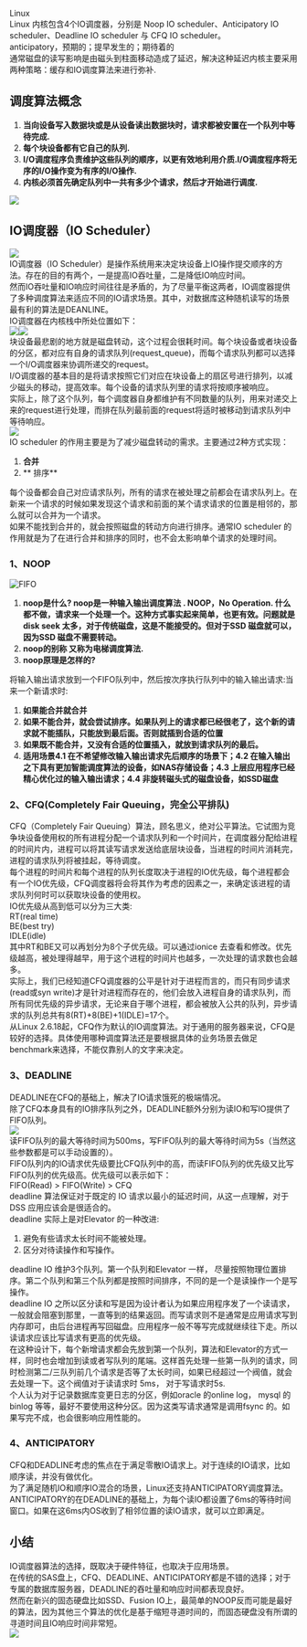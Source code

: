 Linux<br />Linux 内核包含4个IO调度器，分别是 Noop IO scheduler、Anticipatory IO scheduler、Deadline IO scheduler 与 CFQ IO scheduler。<br />anticipatory，预期的；提早发生的；期待着的<br />通常磁盘的读写影响是由磁头到柱面移动造成了延迟，解决这种延迟内核主要采用两种策略：缓存和IO调度算法来进行弥补.
<a name="pYrZI"></a>
## 调度算法概念

1. **当向设备写入数据块或是从设备读出数据块时，请求都被安置在一个队列中等待完成.**
2. **每个块设备都有它自己的队列.**
3. **I/O调度程序负责维护这些队列的顺序，以更有效地利用介质.I/O调度程序将无序的I/O操作变为有序的I/O操作.**
4. **内核必须首先确定队列中一共有多少个请求，然后才开始进行调度.**

![](https://cdn.nlark.com/yuque/0/2022/jpeg/396745/1661995216631-60cae16f-646e-4ae9-b082-3d328f24a405.jpeg#clientId=ub50255dc-1212-4&from=paste&id=u704816c1&originHeight=1586&originWidth=1080&originalType=url&ratio=1&rotation=0&showTitle=false&status=done&style=shadow&taskId=u0d128b19-62f7-424f-af2c-38259526551&title=)
<a name="Q99dh"></a>
## IO调度器（IO Scheduler）
![](https://cdn.nlark.com/yuque/0/2022/png/396745/1661995216525-b89e8d49-f7ff-4813-93e2-266fd1a28f16.png#clientId=ub50255dc-1212-4&from=paste&height=826&id=ub3fc30c9&originHeight=1652&originWidth=944&originalType=url&ratio=1&rotation=0&showTitle=false&status=done&style=shadow&taskId=ubc838625-3812-4860-a7a4-8a24563ac20&title=&width=472)<br />IO调度器（IO Scheduler）是操作系统用来决定块设备上IO操作提交顺序的方法。存在的目的有两个，一是提高IO吞吐量，二是降低IO响应时间。<br />然而IO吞吐量和IO响应时间往往是矛盾的，为了尽量平衡这两者，IO调度器提供了多种调度算法来适应不同的IO请求场景。其中，对数据库这种随机读写的场景最有利的算法是DEANLINE。<br />IO调度器在内核栈中所处位置如下：<br />![](https://cdn.nlark.com/yuque/0/2022/png/396745/1661995216606-4a518234-d771-4da9-82e4-4bdd848ac238.png#clientId=ub50255dc-1212-4&from=paste&id=u4aa75e3a&originHeight=540&originWidth=960&originalType=url&ratio=1&rotation=0&showTitle=false&status=done&style=shadow&taskId=ua05d3acc-da84-4cf6-a77b-0a2e426e827&title=)![](https://cdn.nlark.com/yuque/0/2022/jpeg/396745/1661995216536-9c9c78ef-4170-4e41-ad07-294f427142ac.jpeg#clientId=ub50255dc-1212-4&from=paste&id=u36f6e16c&originHeight=752&originWidth=1080&originalType=url&ratio=1&rotation=0&showTitle=false&status=done&style=shadow&taskId=u2a34a1e6-890d-4fd2-b9e3-90f3bc07129&title=)<br />块设备最悲剧的地方就是磁盘转动，这个过程会很耗时间。每个块设备或者块设备的分区，都对应有自身的请求队列(request_queue)，而每个请求队列都可以选择一个I/O调度器来协调所递交的request。<br />I/O调度器的基本目的是将请求按照它们对应在块设备上的扇区号进行排列，以减少磁头的移动，提高效率。每个设备的请求队列里的请求将按顺序被响应。<br />实际上，除了这个队列，每个调度器自身都维护有不同数量的队列，用来对递交上来的request进行处理，而排在队列最前面的request将适时被移动到请求队列中等待响应。<br />![](https://cdn.nlark.com/yuque/0/2022/jpeg/396745/1661995216514-340ad3dd-970f-4444-9162-945e96a3ad19.jpeg#clientId=ub50255dc-1212-4&from=paste&height=406&id=u216b4e27&originHeight=811&originWidth=1080&originalType=url&ratio=1&rotation=0&showTitle=false&status=done&style=shadow&taskId=ue71e5441-28a7-4f32-945c-74eb0ca6719&title=&width=540)<br />IO scheduler 的作用主要是为了减少磁盘转动的需求。主要通过2种方式实现：

1. **合并**
2. ** 排序**

每个设备都会自己对应请求队列，所有的请求在被处理之前都会在请求队列上。在新来一个请求的时候如果发现这个请求和前面的某个请求请求的位置是相邻的，那么就可以合并为一个请求。<br />如果不能找到合并的，就会按照磁盘的转动方向进行排序。通常IO scheduler 的作用就是为了在进行合并和排序的同时，也不会太影响单个请求的处理时间。
<a name="CLPLP"></a>
### 1、NOOP
![FIFO](https://cdn.nlark.com/yuque/0/2022/png/396745/1661995216912-09543219-6502-4d6b-b4d7-f5a44bbab5f3.png#clientId=ub50255dc-1212-4&from=paste&id=u0bcd26fb&originHeight=316&originWidth=894&originalType=url&ratio=1&rotation=0&showTitle=true&status=done&style=shadow&taskId=ueb21eef0-d3c8-49b4-93a5-fcdbbc6a99f&title=FIFO "FIFO")

1. **noop是什么? noop是一种输入输出调度算法 . NOOP，No Operation. 什么都不做，请求来一个处理一个。这种方式事实起来简单，也更有效。问题就是disk seek 太多，对于传统磁盘，这是不能接受的。但对于SSD 磁盘就可以，因为SSD 磁盘不需要转动。**
2. **noop的别称 又称为电梯调度算法.**
3. **noop原理是怎样的?**

将输入输出请求放到一个FIFO队列中，然后按次序执行队列中的输入输出请求:当来一个新请求时:

1. **如果能合并就合并**
2. **如果不能合并，就会尝试排序。如果队列上的请求都已经很老了，这个新的请求就不能插队，只能放到最后面。否则就插到合适的位置**
3. **如果既不能合并，又没有合适的位置插入，就放到请求队列的最后。**
4. **适用场景4.1 在不希望修改输入输出请求先后顺序的场景下；4.2 在输入输出之下具有更加智能调度算法的设备，如NAS存储设备；4.3 上层应用程序已经精心优化过的输入输出请求；4.4 非旋转磁头式的磁盘设备，如SSD磁盘**
<a name="Xk0Vo"></a>
### 2、CFQ(Completely Fair Queuing，完全公平排队)
CFQ（Completely Fair Queuing）算法，顾名思义，绝对公平算法。它试图为竞争块设备使用权的所有进程分配一个请求队列和一个时间片，在调度器分配给进程的时间片内，进程可以将其读写请求发送给底层块设备，当进程的时间片消耗完，进程的请求队列将被挂起，等待调度。<br />每个进程的时间片和每个进程的队列长度取决于进程的IO优先级，每个进程都会有一个IO优先级，CFQ调度器将会将其作为考虑的因素之一，来确定该进程的请求队列何时可以获取块设备的使用权。<br />IO优先级从高到低可以分为三大类:<br />RT(real time)<br />BE(best try)<br />IDLE(idle)<br />其中RT和BE又可以再划分为8个子优先级。可以通过ionice 去查看和修改。优先级越高，被处理得越早，用于这个进程的时间片也越多，一次处理的请求数也会越多。<br />实际上，我们已经知道CFQ调度器的公平是针对于进程而言的，而只有同步请求(read或syn write)才是针对进程而存在的，他们会放入进程自身的请求队列，而所有同优先级的异步请求，无论来自于哪个进程，都会被放入公共的队列，异步请求的队列总共有8(RT)+8(BE)+1(IDLE)=17个。<br />从Linux 2.6.18起，CFQ作为默认的IO调度算法。对于通用的服务器来说，CFQ是较好的选择。具体使用哪种调度算法还是要根据具体的业务场景去做足benchmark来选择，不能仅靠别人的文字来决定。
<a name="JguB4"></a>
### 3、DEADLINE
DEADLINE在CFQ的基础上，解决了IO请求饿死的极端情况。<br />除了CFQ本身具有的IO排序队列之外，DEADLINE额外分别为读IO和写IO提供了FIFO队列。<br />![](https://cdn.nlark.com/yuque/0/2022/png/396745/1661995217071-b3698b0a-4c4a-4310-b70f-4dfe703d80c1.png#clientId=ub50255dc-1212-4&from=paste&id=uc57a4805&originHeight=768&originWidth=834&originalType=url&ratio=1&rotation=0&showTitle=false&status=done&style=shadow&taskId=u3d72255e-2131-4e59-9951-ca459ff870b&title=)<br />读FIFO队列的最大等待时间为500ms，写FIFO队列的最大等待时间为5s（当然这些参数都是可以手动设置的）。<br />FIFO队列内的IO请求优先级要比CFQ队列中的高，而读FIFO队列的优先级又比写FIFO队列的优先级高。优先级可以表示如下：<br />FIFO(Read) > FIFO(Write) > CFQ<br />deadline 算法保证对于既定的 IO 请求以最小的延迟时间，从这一点理解，对于 DSS 应用应该会是很适合的。<br />deadline 实际上是对Elevator 的一种改进: 

1. 避免有些请求太长时间不能被处理。
2. 区分对待读操作和写操作。

deadline IO 维护3个队列。第一个队列和Elevator 一样， 尽量按照物理位置排序。第二个队列和第三个队列都是按照时间排序，不同的是一个是读操作一个是写操作。<br />deadline IO 之所以区分读和写是因为设计者认为如果应用程序发了一个读请求，一般就会阻塞到那里，一直等到的结果返回。而写请求则不是通常是应用请求写到内存即可，由后台进程再写回磁盘。应用程序一般不等写完成就继续往下走。所以读请求应该比写请求有更高的优先级。<br />在这种设计下，每个新增请求都会先放到第一个队列，算法和Elevator的方式一样，同时也会增加到读或者写队列的尾端。这样首先处理一些第一队列的请求，同时检测第二/三队列前几个请求是否等了太长时间，如果已经超过一个阀值，就会去处理一下。这个阀值对于读请求时 5ms， 对于写请求时5s.<br />个人认为对于记录数据库变更日志的分区，例如oracle 的online log， mysql 的binlog 等等，最好不要使用这种分区。因为这类写请求通常是调用fsync 的。如果写完不成，也会很影响应用性能的。
<a name="s0VW5"></a>
### 4、ANTICIPATORY
CFQ和DEADLINE考虑的焦点在于满足零散IO请求上。对于连续的IO请求，比如顺序读，并没有做优化。<br />为了满足随机IO和顺序IO混合的场景，Linux还支持ANTICIPATORY调度算法。ANTICIPATORY的在DEADLINE的基础上，为每个读IO都设置了6ms的等待时间窗口。如果在这6ms内OS收到了相邻位置的读IO请求，就可以立即满足。
<a name="HnQZ4"></a>
## 小结
IO调度器算法的选择，既取决于硬件特征，也取决于应用场景。<br />在传统的SAS盘上，CFQ、DEADLINE、ANTICIPATORY都是不错的选择；对于专属的数据库服务器，DEADLINE的吞吐量和响应时间都表现良好。<br />然而在新兴的固态硬盘比如SSD、Fusion IO上，最简单的NOOP反而可能是最好的算法，因为其他三个算法的优化是基于缩短寻道时间的，而固态硬盘没有所谓的寻道时间且IO响应时间非常短。<br />![](https://cdn.nlark.com/yuque/0/2022/jpeg/396745/1661995217025-21982b84-50d1-448f-ba60-8595f0dc37cc.jpeg#clientId=ub50255dc-1212-4&from=paste&id=u1fd579ca&originHeight=1412&originWidth=1080&originalType=url&ratio=1&rotation=0&showTitle=false&status=done&style=shadow&taskId=ue118bcd0-efbd-4851-9cbe-800196564d7&title=)
